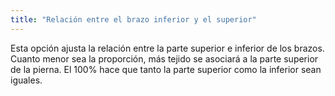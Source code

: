```yaml
---
title: "Relación entre el brazo inferior y el superior"
---
```


Esta opción ajusta la relación entre la parte superior e inferior de los brazos. Cuanto menor sea la proporción, más tejido se asociará a la parte superior de la pierna. El 100% hace que tanto la parte superior como la inferior sean iguales.
